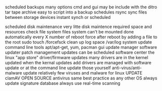 scheduled backups
	many options
		cmd and gui
		may be include with the ditro
	tar
		tape archive
		easy to script into a backup schedules
	rsync
		sync files between storage devices
		instant synch or scheduled
	
scheduled disk maintenance
	very litte disk maintence required
		space and resources
	check file system
		files system can't be mounted
		done automatically every X number of reboot
		force after reboot by adding a file to the root
			sudo touch /forcefsck
		clean up log space
			/var/log
		system update
			command line tools
				apt/apt-get, yum, pacman
			gui update manager
				software updater
			patch management
				updates can be scheduled
			software center
				the linux "app store"
driver/firmware updates
	many drivers are in the kernel
		updated when the kernal updates
	add drivers  are managed with software update or at the command line
		update those yourself
	anti-virus/anti-malware update 
		relatively few viruses and malware for linux
			UPDATE
		clamAV
			OPEN SOURCE antivirus
		same best practice as any other OS
			always update signature database
			always use real-time scanning
	